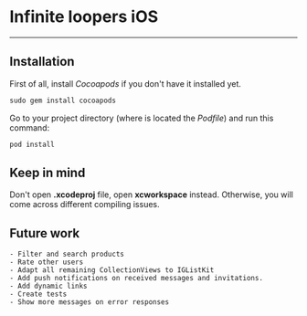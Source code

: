 # Infinite loopers iOS

---------------------

## Installation

First of all, install _Cocoapods_ if you don't have it installed yet.

```ruby 
sudo gem install cocoapods
```


Go to your project directory (where is located the _Podfile_) and run this command:

```ruby
pod install
```

## Keep in mind
Don't open __.xcodeproj__ file, open __xcworkspace__ instead. Otherwise, you will come across different compiling issues.

## Future work
	- Filter and search products
	- Rate other users
	- Adapt all remaining CollectionViews to IGListKit
	- Add push notifications on received messages and invitations.
	- Add dynamic links
	- Create tests
	- Show more messages on error responses 
